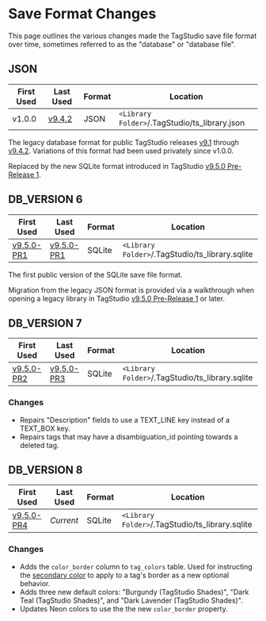 # Save Format Changes

This page outlines the various changes made the TagStudio save file format over time, sometimes referred to as the "database" or "database file".

## JSON

| First Used | Last Used                                                               | Format | Location                                      |
| ---------- | ----------------------------------------------------------------------- | ------ | --------------------------------------------- |
| v1.0.0     | [v9.4.2](https://github.com/TagStudioDev/TagStudio/releases/tag/v9.4.2) | JSON   | `<Library Folder>`/.TagStudio/ts_library.json |

The legacy database format for public TagStudio releases [v9.1](https://github.com/TagStudioDev/TagStudio/tree/Alpha-v9.1) through [v9.4.2](https://github.com/TagStudioDev/TagStudio/releases/tag/v9.4.2). Variations of this format had been used privately since v1.0.0.

Replaced by the new SQLite format introduced in TagStudio [v9.5.0 Pre-Release 1](https://github.com/TagStudioDev/TagStudio/releases/tag/v9.5.0-pr1).

## DB_VERSION 6

| First Used                                                                      | Last Used                                                                       | Format | Location                                        |
| ------------------------------------------------------------------------------- | ------------------------------------------------------------------------------- | ------ | ----------------------------------------------- |
| [v9.5.0-PR1](https://github.com/TagStudioDev/TagStudio/releases/tag/v9.5.0-pr1) | [v9.5.0-PR1](https://github.com/TagStudioDev/TagStudio/releases/tag/v9.5.0-pr1) | SQLite | `<Library Folder>`/.TagStudio/ts_library.sqlite |

The first public version of the SQLite save file format.

Migration from the legacy JSON format is provided via a walkthrough when opening a legacy library in TagStudio [v9.5.0 Pre-Release 1](https://github.com/TagStudioDev/TagStudio/releases/tag/v9.5.0-pr1) or later.

## DB_VERSION 7

| First Used                                                                      | Last Used                                                                       | Format | Location                                        |
| ------------------------------------------------------------------------------- | ------------------------------------------------------------------------------- | ------ | ----------------------------------------------- |
| [v9.5.0-PR2](https://github.com/TagStudioDev/TagStudio/releases/tag/v9.5.0-pr2) | [v9.5.0-PR3](https://github.com/TagStudioDev/TagStudio/releases/tag/v9.5.0-pr3) | SQLite | `<Library Folder>`/.TagStudio/ts_library.sqlite |

### Changes

-   Repairs "Description" fields to use a TEXT_LINE key instead of a TEXT_BOX key.
-   Repairs tags that may have a disambiguation_id pointing towards a deleted tag.

## DB_VERSION 8

| First Used                                                                      | Last Used | Format | Location                                        |
| ------------------------------------------------------------------------------- | --------- | ------ | ----------------------------------------------- |
| [v9.5.0-PR4](https://github.com/TagStudioDev/TagStudio/releases/tag/v9.5.0-pr4) | _Current_ | SQLite | `<Library Folder>`/.TagStudio/ts_library.sqlite |

### Changes

-   Adds the `color_border` column to `tag_colors` table. Used for instructing the [secondary color](../library/tag_color.md#secondary-color) to apply to a tag's border as a new optional behavior.
-   Adds three new default colors: "Burgundy (TagStudio Shades)", "Dark Teal (TagStudio Shades)", and "Dark Lavender (TagStudio Shades)".
-   Updates Neon colors to use the the new `color_border` property.
